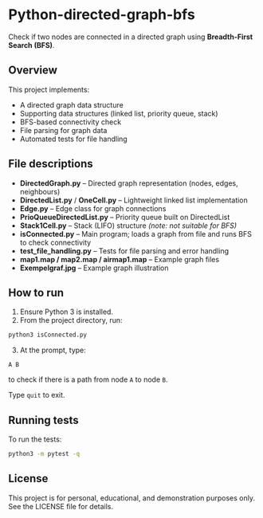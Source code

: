 # Python-directed-graph-bfs

Check if two nodes are connected in a directed graph using **Breadth-First Search (BFS)**.

## Overview
This project implements:
- A directed graph data structure
- Supporting data structures (linked list, priority queue, stack)
- BFS-based connectivity check
- File parsing for graph data
- Automated tests for file handling

## File descriptions
- **DirectedGraph.py** – Directed graph representation (nodes, edges, neighbours)
- **DirectedList.py** / **OneCell.py** – Lightweight linked list implementation
- **Edge.py** – Edge class for graph connections
- **PrioQueueDirectedList.py** – Priority queue built on DirectedList
- **Stack1Cell.py** – Stack (LIFO) structure *(note: not suitable for BFS)*
- **isConnected.py** – Main program; loads a graph from file and runs BFS to check connectivity
- **test_file_handling.py** – Tests for file parsing and error handling
- **map1.map / map2.map / airmap1.map** – Example graph files
- **Exempelgraf.jpg** – Example graph illustration

## How to run
1. Ensure Python 3 is installed.
2. From the project directory, run:
```bash
python3 isConnected.py
```
3. At the prompt, type:
```
A B
```
to check if there is a path from node `A` to node `B`.

Type `quit` to exit.

## Running tests
To run the tests:
```bash
python3 -m pytest -q
```

## License
This project is for personal, educational, and demonstration purposes only.  
See the LICENSE file for details.
